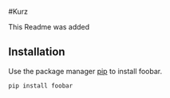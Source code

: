 #Kurz

This Readme was added

## Installation

Use the package manager [pip](https://pip.pypa.io/en/stable/) to install foobar.

```bash
pip install foobar
```